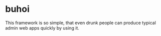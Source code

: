 # buhoi

This framework is so simple, that even drunk people can produce typical admin web apps quickly by using it.
